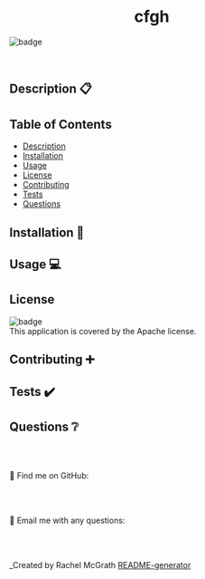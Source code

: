 
<h1 align="center">cfgh</h1>
  
![badge](https://img.shields.io/badge/license-Apache-orange)<br />

<br />

## Description 📋


## Table of Contents
- [Description](#description)
- [Installation](#installation)
- [Usage](#usage)
- [License](#license)
- [Contributing](#contributing)
- [Tests](#tests)
- [Questions](#questions)

## Installation 📁  


## Usage 💻 


## License
![badge](https://img.shields.io/badge/license-Apache-orange)
<br />
This application is covered by the Apache license. 


## Contributing ➕ 


## Tests ✔️ 


## Questions ❔ 


<br />
<br />

📍 Find me on GitHub: [](https://github.com/)

<br />

<br />

📧  Email me with any questions: 

<br /><br />

_Created by Rachel McGrath [README-generator](https://github.com/rmwillow/ReadME-Generator-)
    
